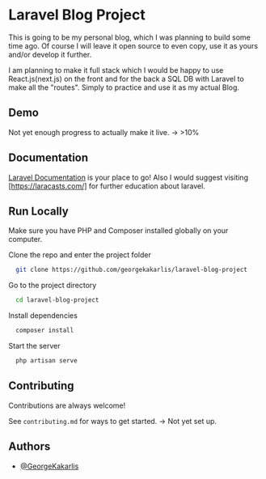 
# Laravel Blog Project

This is going to be my personal blog, which I was planning to build some time ago. 
Of course I will leave it open source to even copy, use it as yours and/or develop it further.

I am planning to make it full stack which I would be happy to use React.js(next.js) on the front and for the back a SQL DB with Laravel to make all the "routes". Simply to practice and use it as my actual Blog.


## Demo



Not yet enough progress to actually make it live. -> >10%
## Documentation

[Laravel Documentation](https://laravel.com/docs/9.x)
is your place to go! Also I would suggest visiting [https://laracasts.com/] for further education about laravel.

## Run Locally

Make sure you have PHP and Composer installed globally on your computer.

Clone the repo and enter the project folder

```bash
  git clone https://github.com/georgekakarlis/laravel-blog-project
```

Go to the project directory

```bash
  cd laravel-blog-project
```

Install dependencies

```bash
  composer install
```

Start the server

```bash
  php artisan serve
```


## Contributing

Contributions are always welcome!

See `contributing.md` for ways to get started. -> Not yet set up.


## Authors

- [@GeorgeKakarlis](https://github.com/georgekakarlis)

